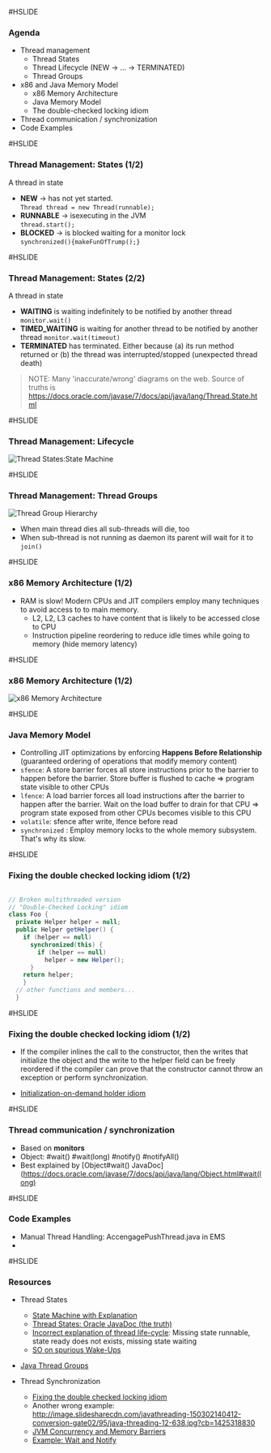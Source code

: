 #HSLIDE

### Agenda

- Thread management
  - Thread States
  - Thread Lifecycle (NEW -> ... -> TERMINATED)
  - Thread Groups
- x86 and Java Memory Model
  - x86 Memory Architecture
  - Java Memory Model
  - The double-checked locking idiom
- Thread communication / synchronization
- Code Examples

#HSLIDE

### Thread Management: States (1/2)

A thread in state 
- **NEW** -> has not yet started.  
`Thread thread = new Thread(runnable);`
- **RUNNABLE** -> isexecuting in the JVM  
`thread.start();`
- **BLOCKED** -> is blocked waiting for a monitor lock  
`synchronized(){makeFunOfTrump();}`


#HSLIDE

### Thread Management: States (2/2)
A thread in state 
- **WAITING** is waiting indefinitely to be notified by another thread  
`monitor.wait()`
- **TIMED_WAITING** is waiting for another thread to be notified by another thread `monitor.wait(timeout)`
- **TERMINATED** has terminated. Either because (a) its run method returned or (b) the thread was interrupted/stopped (unexpected thread death)

> NOTE: Many 'inaccurate/wrong' diagrams on the web. Source of truths is https://docs.oracle.com/javase/7/docs/api/java/lang/Thread.State.html

#HSLIDE

### Thread Management: Lifecycle

![Thread States:State Machine](http://booxs.biz/images/java/thread-states.png)


#HSLIDE

### Thread Management: Thread Groups

![Thread Group Hierarchy](http://images.techhive.com/images/idge/imported/article/jvw/2002/08/jw-0802-java101-100157075-orig.gif)

- When main thread dies all sub-threads will die, too
- When sub-thread is not running as daemon its parent will wait for it to `join()`


#HSLIDE

### x86 Memory Architecture (1/2)

- RAM is slow! Modern CPUs and JIT compilers employ many techniques to avoid access to to main memory.
  - L2, L2, L3 caches to have content that is likely to be accessed close to CPU
  - Instruction pipeline reordering to reduce idle times while going to memory (hide memory latency)

#HSLIDE

### x86 Memory Architecture (1/2)

![x86 Memory Architecture](http://2.bp.blogspot.com/-aX64aN8wOTE/Tixd9Y4X-4I/AAAAAAAAAAg/FgM0HWTCbUI/s1600/cpu.png)


#HSLIDE

### Java Memory Model

- Controlling JIT optimizations by enforcing **Happens Before Relationship** (guaranteed ordering of operations that modify memory content)
- `sfence`: A store barrier forces all store instructions prior to the barrier to happen before the barrier. Store buffer is flushed to cache => program state visible to other CPUs
- `lfence`: A load barrier forces all load instructions after the barrier to happen after the barrier. Wait on the load buffer to drain for that CPU => program state exposed from other CPUs becomes visible to this CPU
- `volatile`: sfence after write, lfence before read
- `synchronized` : Employ memory locks to the whole memory subsystem. That's why its slow.


#HSLIDE

### Fixing the double checked locking idiom (1/2)

```java

// Broken multithreaded version
// "Double-Checked Locking" idiom
class Foo { 
  private Helper helper = null;
  public Helper getHelper() {
    if (helper == null) 
      synchronized(this) {
        if (helper == null) 
          helper = new Helper();
      }    
    return helper;
    }
  // other functions and members...
  }

```

#HSLIDE

### Fixing the double checked locking idiom (1/2)

- If the compiler inlines the call to the constructor, then the writes that initialize the object and the write to the helper field can be freely reordered if the compiler can prove that the constructor cannot throw an exception or perform synchronization.  

- [Initialization-on-demand holder idiom](https://en.wikipedia.org/wiki/Initialization-on-demand_holder_idiom)
  

#HSLIDE

### Thread communication / synchronization

- Based on **monitors** 
- Object: #wait() #wait(long) #notify() #notifyAll()
- Best explained by [Object#wait() JavaDoc](https://docs.oracle.com/javase/7/docs/api/java/lang/Object.html#wait(long)


#HSLIDE

### Code Examples


- Manual Thread Handling: AccengagePushThread.java in EMS
- 


#HSLIDE

### Resources

- Thread States
  - [State Machine with Explanation](http://www.uml-diagrams.org/examples/java-6-thread-state-machine-diagram-example.html)
  - [Thread States: Oracle JavaDoc (the truth)](https://docs.oracle.com/javase/7/docs/api/java/lang/Thread.State.html)
  - [Incorrect explanation of thread life-cycle](http://javabook1.blogspot.de/2014/01/thread-life-cycle-in-java.html): Missing state runnable, state ready does not exists, missing state waiting
  - [SO on spurious Wake-Ups](http://stackoverflow.com/questions/1050592/do-spurious-wakeups-actually-happen)

- [Java Thread Groups](http://www.javaworld.com/article/2074481/java-concurrency/java-101--understanding-java-threads--part-4---thread-groups--volatility--and-threa.html)
- Thread Synchronization
  - [Fixing the double checked locking idiom](https://www.cs.umd.edu/~pugh/java/memoryModel/DoubleCheckedLocking.html)
  - Another wrong example: http://image.slidesharecdn.com/javathreading-150302140412-conversion-gate02/95/java-threading-12-638.jpg?cb=1425318830
  - [JVM Concurrency and Memory Barriers](https://www.infoq.com/articles/memory_barriers_jvm_concurrency)
  - [Example: Wait and Notify](http://stackoverflow.com/questions/2536692/a-simple-scenario-using-wait-and-notify-in-java)

